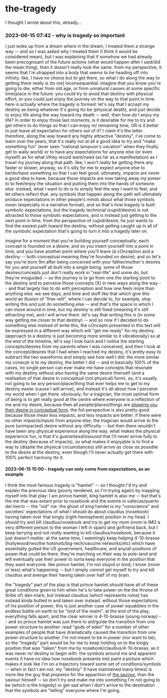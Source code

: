 # the-tragedy

I thought I wrote about this, already...

### 2023-06-15 07:42 - why is tragedy so important

I just woke up from a dream where in the dream, I treated them a strange way -- and so I was asked why I treated them (I think it would be considered mean), but I was explaining that if somehow we had already been precognisant of the future actions (what would happen after I said/did the mean thing), then it doesn't really look the same.
  from my perspective, it seems that I'm strapped into a body that seems to be heading off into infinity. like, I have no choice but to get there, so what I do along the way to getting there really is (to me] inconsequential.
  imagine that you know you're going to die; either from old age, or from unnatural causes at some specific time|place in the future. you could try to avoid that destiny with physical effort, or you could just enjoy the journey on the way to that point in time.
    here is actually where the tragedy is formed: let's say that I accept my destiny as being whatever it's going tto be (physical death), and just decide to enjoy life along the way toward my death -- well, then how *do* I enjoy my life? in order to enjoy those last moments, is it desirable for me to try and get others to do things so that I can enjoy m/ remaining time, OR is it better to just leave all expectation for others out of it? I claim it's the latter.
  therefore, along the way toward any highly attractive "destiny", I've come to learn over the years, that it's really not at all a good idea to try and "make something fun" (ever seen "national lampoon's vacation" when they finally get to wally world) or to have any expectations for anyone else (or even myself) as for what I/they would want/need (as far as a manifestation) as I travel my journey along that path.
    like, I won't really be getting there any faster or slower, anyway, so it's silly for me to expect anyone else to be/do/have something so that I can feel good.
  ultimately, impacts are never a good idea to have, because those impacts are now taking away *my power* to to feel/enjoy the situation and putting them into the hands of someone else. instead, what I want to do is to simply feel the way I want to feel, and let others reflect that.
any symbols that happen along the path will ultimately produce expectations in other people's minds about what those symbols mean (especially in a narrative format), and so that's how tragedy is built: symbolic expectations, but the tragedy technicial (cupid/desire) is not attracted to those symbolic expectations, and is instead just getting to the next point in time.
  from the perspective of cupid/desire, he just wants to find the easiest path toward the destiny, without getting caught up in all of the symbolic expectation that's going to turn it into a tragedy later on.

imagine for a moment that you're building yourself conceptually; each concept is founded on a desire, and so you insert yourself into a point in time, and you have another point where you'll leave (a cOnception and a destiny -- both conceptual meaning they're founded on desire); and so let's say you're born 9m after being conceived with your father/mother's desires for you and yourself all built into a single being. some of those desires/concepts just don't really work in "real-life" and some do, but they're misguided -- so the journey is to go from one the starting point to the destiny and to perceive those concepts (X) in new ways along the way -- and that largely has to do with perception and how one feels more than anything else.
  we see days, and time and stuff like that which give this world an illusion of "free-will", where I can decide to, for example, stop writing this and just do something else -- and that's the space in which I can move around in time, but my *destiny* is still fixed (meaning it's still attracting me), and I *will* arrive there. let's say that writing this is (in some way getting me closer to that destiny) -- and so now if I decided to do something else instead of write this, the cOncepts presented in this text will be expressed in a different way which will "get me ready" for my destiny. (approach to a destiny is just becoming more similar to it vibrationally)
so at the end of the timeline, let's say I look back and I notice the starting concepts/desires from my parents when I was conceived, and then I look at the concept/desires that I had when I reached my destiny, it's pretty easy to subtract the two waveforms and simply see how well I did:
the more similar my conecpt is to my destiny, the better I did -- and in basically 100% of the cases, no single person can ever make me have concepts that resonate with my destiny without also having the same desire theirself (and a realisation of that desire in *conceptual* (not physical) form). so, it's usually not going to be any person/place/thing that ever helps me to get to my destiny easier (cause I will arrive), and instead it's all about how *I* perceive my world when I get there.
  obviously, for a tragician, the most optimal form of being is to get really good at the centre where everyone is a reflection of me and my desire, because then all people/places/things are [showing you their desire in conceptual form](/in-27-days.md#2023-06-14-1729---hearing-and-listening). the foil perspective is also pretty good because those mean less impacts, and less impacts are better.
if there were no other *impacts/inputs* from anyone else, the tragician would arrive to the pure (unimpacted) desire without any difficulty -- but then there wouldn't have been any physical experience along the way. what makes the physical experience fun, is that it's *guaranteed/assured* that I'll never arrive fully to the destiny (because of impacts), so what makes it enjoyable is to find a way to (dispite the physical circumstances) *still* arrive *as close as possible* to the desire at the destiny, even though I'll never actually get there with 100% perfect harmony tto it.

#### 2023-06-15 15:00 - tragedy can only come from expectations, as an example

I think the most famous tragedy is "hamlet" -- so I thought I'd try and explain the previous idea (poorly rendered, so I'm trying again) by mapping myself into that play:
  I am prince hamlet, king hamlet is also me -- but that's the me that was extant prior to nosebook and the events in vallecas/puerto del hierro -- the "old" me. the ghost of king hamlet is my "conscience" and societies' expectations of what I should do about claudius (nosebook) having taken over that kingly (right-hemisphere) position in my head. I *should* try and kill claudius/nosebook and try to get my mom (mom is IMO a very different person to the woman I left in spain) and girlfriend back, but I keep tarrying and not *really* wanting to kill claudius/nosebook, because it just doesn't matter.
  at the same time, I seemingly keep helping 4-10-brasse (hollywood/neo/the hotshots/big-tech/vaccine networks/etc) which have essentially gutted the US government, healthcare, and any/all positions of power that could be there. they're marching on their way to pole-land and will eventually use their power to sorta keep everyone in the position that they want everyone. like prince hamlet, I'm not stupid or bind; I know (more or less) what's happening -- but I simply *cannot* get myself to try and kill claudius and avenge their having taken over half of my brain.

the "tragedy" part of the play is that prince hamlet *should* have all of these great conditions given to him when he's to take power on the the throne of (tribe of) dan-mark, but instead claudius (which represents rome) has instead kinda butted in and taken over instead. without those expectations of his position of power, this is just another case of power squabbles in the endless battle on earth to be "lord of the realm".
  at the end of the play, everything falls apart, and the clear winner is 4-10-brasse (young norway) -- and so prince hamlet was just there to aid/guide the transition from one power structure to another.
    read "gods of eden" for a number of other examples of people that have dramatically caused the transition from one power structure to another.
I'm not meant to be in power (nor want to be), so the "tragedy" part would be for me to keep holding on to the kingly position that was "taken" from me by nosebook/claudius/4-10-brasse, as it was never m/ destiny to begin with. the symbols around me and apparent events (I have no idea how nosebook presents me) paint a picture which makes it look like I'm on a trajectory toward some set of conditions/symbols -- when in fact I am not. my "destiny" (I have maintained many times) is more like the guy that *prepares* for the apparition of [the saviour](/enkidu-do.md#2023-06-14-1453---then-enkidu-as-a-saviour-figure), than the saviour himself -- so don't try and make me into something I'm not going to be (which is the tragedy) or get sad when I don't arrive to the destination that the symbols are "telling" everyone where I'm going.
